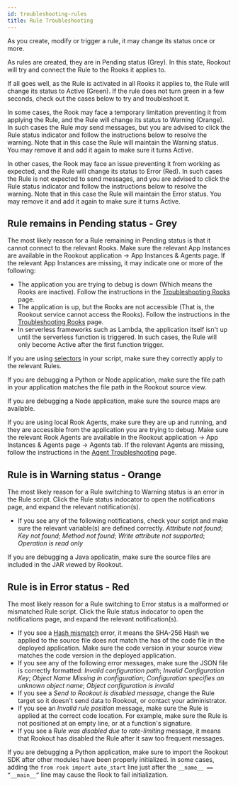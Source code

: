 ```yaml
---
id: troubleshooting-rules
title: Rule Troubleshooting
---
```


As you create, modify or trigger a rule, it may change its status once or more.

As rules are created, they are in Pending status (Grey).
In this state, Rookout will try and connect the Rule to the Rooks it applies to.

If all goes well, as the Rule is activated in all Rooks it applies to, the Rule will change its status to Active (Green).
If the rule does not turn green in a few seconds, check out the cases below to try and troubleshoot it.

In some cases, the Rook may face a temporary limitation preventing it from applying the Rule, and the Rule will change its status to Warning (Orange).
In such cases the Rule *may* send messages, but you are advised to click the Rule status indicator and follow the instructions below to resolve the warning.
Note that in this case the Rule will maintain the Warning status. You may remove it and add it again to make sure it turns Active.

In other cases, the Rook may face an issue preventing it from working as expected, and the Rule will change its status to Error (Red).
In such cases the Rule is not expected to send messages, and you are advised to click the Rule status indicator and follow the instructions below to resolve the warning.
Note that in this case the Rule will maintain the Error status. You may remove it and add it again to make sure it turns Active.

## Rule remains in Pending status - Grey
The most likely reason for a Rule remaining in Pending status is that it cannot connect to the relevant Rooks.
Make sure the relevant App Instances are available in the Rookout application -> App Instances & Agents page.
If the relevant App Instances are missing, it may indicate one or more of the following:
- The application you are trying to debug is down (Which means the Rooks are inactive). Follow the instructions in the [Troubleshooting Rooks](troubleshooting-rooks.md) page.
- The application is up, but the Rooks are not accessible (That is, the Rookout service cannot access the Rooks). Follow the instructions in the [Troubleshooting Rooks](troubleshooting-rooks.md) page.
- In serverless frameworks such as Lambda, the application itself isn't up until the serverless function is triggered.
In such cases, the Rule will only become Active after the first function trigger.

If you are using [selectors](rules-uses.md#selector) in your script, make sure they correctly apply to the relevant Rules.

If you are debugging a Python or Node application, make sure the file path in your application matches the file path in the Rookout source view.

If you are debugging a Node application, make sure the source maps are available.

If you are using local Rook Agents, make sure they are up and running, and they are accessible from the application you are trying to debug.
Make sure the relevant Rook Agents are available in the Rookout application -> App Instances & Agents page -> Agents tab.
If the relevant Agents are missing, follow the instructions in the [Agent Troubleshooting](troubleshooting-agent.md) page.

## Rule is in Warning status - Orange

The most likely reason for a Rule switching to Warning status is an error in the Rule script.
Click the Rule status indocator to open the notifications page, and expand the relevant notification(s).
- If you see any of the following notifications, check your script and make sure the relevant variable(s) are defined correctly.
*Attribute not found*; *Key not found*; *Method not found*; *Write attribute not supported*; *Operation is read only*

If you are debugging a Java applicatin, make sure the source files are included in the JAR viewed by Rookout.

## Rule is in Error status - Red

The most likely reason for a Rule switching to Error status is a malformed or mismatched Rule script.
Click the Rule status indocator to open the notifications page, and expand the relevant notification(s).
- If you see a [Hash mismatch](rules-aug.md#file-line) error, it means the SHA-256 Hash we applied to the source file does not match the has of the code file in the deployed application.
Make sure the code version in your source view matches the code version in the deployed application.
- If you see any of the following error messages, make sure the JSON file is correctly formatted:
*Invalid configuration path*; *Invalid Configuration Key*; *Object Name Missing in configuration*; *Configuration specifies an unknown object name*; *Object configuration is invalid*
- If you see a *Send to Rookout is disabled message*, change the Rule target so it doesn't send data to Rookout, or contact your administrator.
- If you see an *Invalid rule position* message, make sure the Rule is applied at the correct code location.
For example, make sure the Rule is not positioned at an empty line, or at a function's signature.
- If you see a *Rule was disabled due to rate-limiting* message, it means that Rookout has disabled the Rule after it saw too frequent messages.

If you are debugging a Python application, make sure to import the Rookout SDK after other modules have been properly initialized.
In some cases, adding the `from rook import auto_start` line just after the `__name__ == “__main__”` line may cause the Rook to fail initialization.
